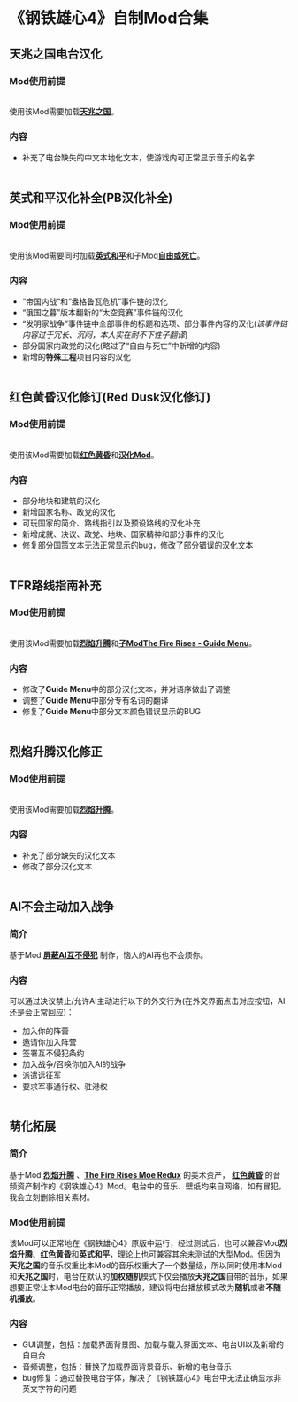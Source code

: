 # 《钢铁雄心4》自制Mod合集

## **天兆之国电台汉化**
### Mod使用前提
<br>使用该Mod需要加载[**天兆之国**](https://steamcommunity.com/sharedfiles/filedetails/?id=3018869743)。</br>
### 内容
- 补充了电台缺失的中文本地化文本，使游戏内可正常显示音乐的名字
<br></br>

## **英式和平汉化补全(PB汉化补全)**
### Mod使用前提
<br>使用该Mod需要同时加载[**英式和平**](https://steamcommunity.com/sharedfiles/filedetails/?id=2792132018)和子Mod[**自由或死亡**](https://steamcommunity.com/sharedfiles/filedetails/?id=3071559334)。</br>
### 内容
- “帝国内战”和“盎格鲁瓦危机”事件链的汉化
- “俄国之暮”版本翻新的“太空竞赛”事件链的汉化
- “发明家战争”事件链中全部事件的标题和选项、部分事件内容的汉化(*该事件链内容过于冗长、沉闷，本人实在耐不下性子翻译*)
- 部分国家内政党的汉化(略过了“自由与死亡”中新增的内容)
- 新增的**特殊工程**项目内容的汉化
<br></br>

## **红色黄昏汉化修订(Red Dusk汉化修订)**
### Mod使用前提
<br>使用该Mod需要加载[**红色黄昏**](https://steamcommunity.com/sharedfiles/filedetails/?id=3314680066)和[**汉化Mod**](https://steamcommunity.com/sharedfiles/filedetails/?id=3312702386)。</br>
### 内容
- 部分地块和建筑的汉化
- 新增国家名称、政党的汉化
- 可玩国家的简介、路线指引以及预设路线的汉化补充
- 新增成就、决议、政党、地块、国家精神和部分事件的汉化
- 修复部分国策文本无法正常显示的bug，修改了部分错误的汉化文本
<br></br>

## **TFR路线指南补充**
### Mod使用前提
<br>使用该Mod需要加载[**烈焰升腾**](https://steamcommunity.com/sharedfiles/filedetails/?id=3350890356)和[**子ModThe Fire Rises - Guide Menu**](https://steamcommunity.com/sharedfiles/filedetails/?id=3495492881)。</br>
### 内容
- 修改了**Guide Menu**中的部分汉化文本，并对语序做出了调整
- 调整了**Guide Menu**中部分专有名词的翻译
- 修复了**Guide Menu**中部分文本颜色错误显示的BUG
<br></br>

## **烈焰升腾汉化修正**
### Mod使用前提
<br>使用该Mod需要加载[**烈焰升腾**](https://steamcommunity.com/sharedfiles/filedetails/?id=3350890356)。</br>
### 内容
- 补充了部分缺失的汉化文本
- 修改了部分汉化文本
<br></br>

## **AI不会主动加入战争**
### 简介
基于Mod **[屏蔽AI互不侵犯](https://steamcommunity.com/sharedfiles/filedetails/?id=2384593330)** 制作，恼人的AI再也不会烦你。
### 内容
可以通过决议禁止/允许AI主动进行以下的外交行为(在外交界面点击对应按钮，AI还是会正常回应)：
- 加入你的阵营
- 邀请你加入阵营
- 签署互不侵犯条约
- 加入战争/召唤你加入AI的战争
- 派遣远征军
- 要求军事通行权、驻港权
<br></br>


## 萌化拓展
### 简介
基于Mod **[烈焰升腾](https://steamcommunity.com/sharedfiles/filedetails/?id=3350890356)** 、**[The Fire Rises Moe Redux](https://steamcommunity.com/sharedfiles/filedetails/?id=3360761105)** 的美术资产， **[红色黄昏](https://steamcommunity.com/sharedfiles/filedetails/?id=3314680066)** 的音频资产制作的《钢铁雄心4》Mod。电台中的音乐、壁纸均来自网络，如有冒犯，我会立刻删除相关素材。
### Mod使用前提
该Mod可以正常地在《钢铁雄心4》原版中运行，经过测试后，也可以兼容Mod**烈焰升腾**、**红色黄昏**和**英式和平**，理论上也可兼容其余未测试的大型Mod。但因为**天兆之国**的音乐权重比本Mod的音乐权重大了一个数量级，所以同时使用本Mod和**天兆之国**时，电台在默认的**加权随机**模式下仅会播放**天兆之国**自带的音乐，如果想要正常让本Mod电台的音乐正常播放，建议将电台播放模式改为**随机**或者**不随机播放**。
### 内容
- GUI调整，包括：加载界面背景图、加载与载入界面文本、电台UI以及新增的自电台
- 音频调整，包括：替换了加载界面背景音乐、新增的电台音乐
- bug修复：通过替换电台字体，解决了《钢铁雄心4》电台中无法正确显示非英文字符的问题

